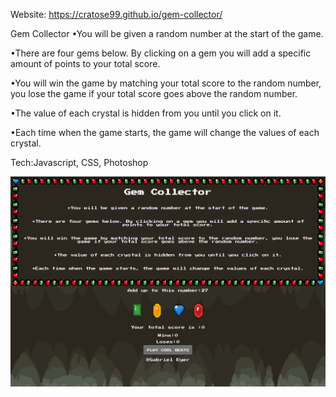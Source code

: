 Website: https://cratose99.github.io/gem-collector/

Gem Collector
•You will be given a random number at the start of the game.

•There are four gems below. By clicking on a gem you will add a specific amount of points to your total score.

•You will win the game by matching your total score to the random number, you lose the game if your total score goes above the random number.

•The value of each crystal is hidden from you until you click on it.

•Each time when the game starts, the game will change the values of each crystal.

Tech:Javascript, CSS, Photoshop

![GitHub Logo](/images/1.png)

